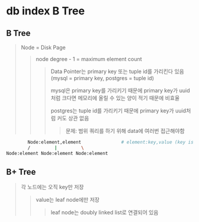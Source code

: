 # db index B Tree

## B Tree

> Node = Disk Page
>
> > node degree - 1 = maximum element count
> >
> > > Data Pointer는 primary key 또는 tuple id를 가리킨다 있음 (mysql = primary key, postgres = tuple id)
> > >
> > > mysql은 primary key를 가리키기 때문에 primary key가 uuid처럼 크다면 메모리에 올릴 수 있는 양이 적기 때문에 비효율
> > >
> > > postgres는 tuple id를 가리키기 때문에 primary key가 uuid처럼 커도 상관 없음
> > >
> > > > 문제: 범위 쿼리를 하기 위해 data에 여러번 접근해야함

```sh
        Node:element,element               # element:key,value (key is index, value is tuple id)
        /         |         \
Node:element Node:element Node:element
```

## B+ Tree

> 각 노드에는 오직 key만 저장
>
> > value는 leaf node에만 저장
> >
> > > leaf node는 doubly linked list로 연결되어 있음

```sh

```
